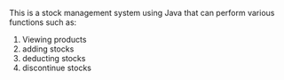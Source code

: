 This is a stock management system using Java that can perform various functions such as: 
1) Viewing products
2) adding stocks 
3) deducting stocks
4) discontinue stocks
